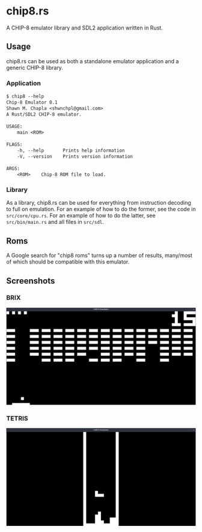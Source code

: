 # chip8.rs

A CHIP-8 emulator library and SDL2 application written in Rust.

## Usage

chip8.rs can be used as both a standalone emulator application and
a generic CHIP-8 library.

### Application

```
$ chip8 --help
Chip-8 Emulator 0.1
Shawn M. Chapla <shwnchpl@gmail.com>
A Rust/SDL2 CHIP-8 emulator.

USAGE:
    main <ROM>

FLAGS:
    -h, --help       Prints help information
    -V, --version    Prints version information

ARGS:
    <ROM>    Chip-8 ROM file to load.
```

### Library

As a library, chip8.rs can be used for everything from instruction decoding
to full on emulation. For an example of how to do the former, see the code
in `src/core/cpu.rs`. For an example of how to do the latter, see
`src/bin/main.rs` and all files in `src/sdl`.

## Roms

A Google search for "chip8 roms" turns up a number of results, many/most of
which should be compatible with this emulator.

## Screenshots

### BRIX
![Screenshot of the game BRIX](/screenshots/brix.png?raw=true "BRIX")

### TETRIS
![Screenshot of the game TETRIS](/screenshots/tetris.png?raw=true "TETRIS")
